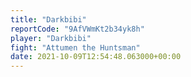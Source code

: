 ```yaml
---
title: "Darkbibi"
reportCode: "9AfVWmKt2b34yk8h"
player: "Darkbibi"
fight: "Attumen the Huntsman"
date: 2021-10-09T12:54:48.063000+00:00
---
```


